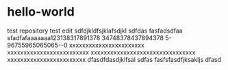 # hello-world
test repository
test edit
sdfdjkldfsjklafsdjkl
sdfdas
fasfadsdfaa
sfadfafaaaaaaa123138317891378
34748378437894378
5-96755965065065--0
xxxxxxxxxxxxxxxxxxxxxxx
xxxxxxxxxxxxxxxxxxxxxxxxx
xxxxxxxxxxxxxxxxxxxxxxxxxxxxxxxx
xxxxxxxxxxxxxxxxxxxxxxxx
dfasdfdasdjklfsal
sdfas
fasfsfasdfjksakljs
dfasd
